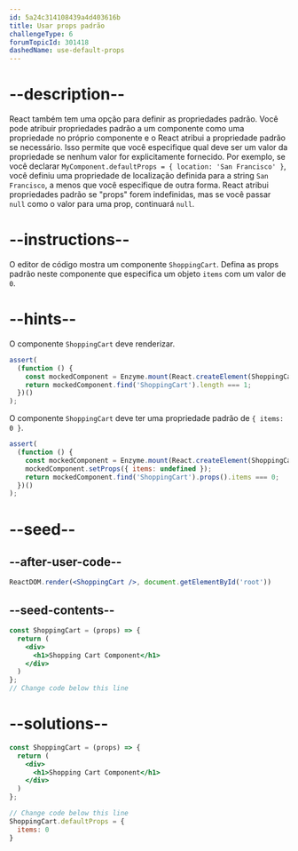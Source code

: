 ```yaml
---
id: 5a24c314108439a4d403616b
title: Usar props padrão
challengeType: 6
forumTopicId: 301418
dashedName: use-default-props
---
```


# --description--

React também tem uma opção para definir as propriedades padrão. Você pode atribuir propriedades padrão a um componente como uma propriedade no próprio componente e o React atribui a propriedade padrão se necessário. Isso permite que você especifique qual deve ser um valor da propriedade se nenhum valor for explicitamente fornecido. Por exemplo, se você declarar `MyComponent.defaultProps = { location: 'San Francisco' }`, você definiu uma propriedade de localização definida para a string `San Francisco`, a menos que você especifique de outra forma. React atribui propriedades padrão se "props" forem indefinidas, mas se você passar `null` como o valor para uma prop, continuará `null`.

# --instructions--

O editor de código mostra um componente `ShoppingCart`. Defina as props padrão neste componente que especifica um objeto `items` com um valor de `0`.

# --hints--

O componente `ShoppingCart` deve renderizar.

```js
assert(
  (function () {
    const mockedComponent = Enzyme.mount(React.createElement(ShoppingCart));
    return mockedComponent.find('ShoppingCart').length === 1;
  })()
);
```

O componente `ShoppingCart` deve ter uma propriedade padrão de `{ items: 0 }`.

```js
assert(
  (function () {
    const mockedComponent = Enzyme.mount(React.createElement(ShoppingCart));
    mockedComponent.setProps({ items: undefined });
    return mockedComponent.find('ShoppingCart').props().items === 0;
  })()
);
```

# --seed--

## --after-user-code--

```jsx
ReactDOM.render(<ShoppingCart />, document.getElementById('root'))
```

## --seed-contents--

```jsx
const ShoppingCart = (props) => {
  return (
    <div>
      <h1>Shopping Cart Component</h1>
    </div>
  )
};
// Change code below this line
```

# --solutions--

```jsx
const ShoppingCart = (props) => {
  return (
    <div>
      <h1>Shopping Cart Component</h1>
    </div>
  )
};

// Change code below this line
ShoppingCart.defaultProps = {
  items: 0
}
```
